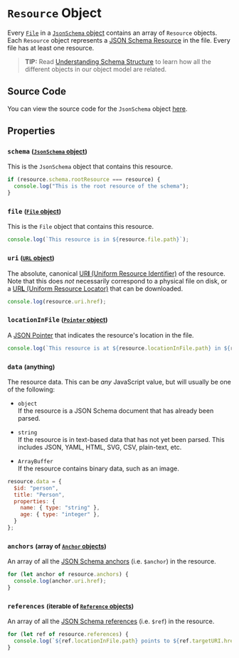 `Resource` Object
===========================
Every [`File`](file.md) in a [`JsonSchema` object](json-schema.md) contains an array of `Resource` objects. Each `Resource` object represents a [JSON Schema Resource](http://json-schema.org/draft/2019-09/json-schema-core.html#id-keyword) in the file.  Every file has at least one resource.

> **TIP:** Read [Understanding Schema Structure](schema-structure.md) to learn how all the different objects in our object model are related.


Source Code
----------------
You can view the source code for the `JsonSchema` object [here](https://github.com/APIDevTools/json-schema/blob/master/src/resource.ts).



Properties
----------------------

### `schema` <small>([`JsonSchema` object](json-schema.md))</small>
This is the `JsonSchema` object that contains this resource.

```javascript
if (resource.schema.rootResource === resource) {
  console.log("This is the root resource of the schema");
}
```


### `file` <small>([`File` object](file.md))</small>
This is the `File` object that contains this resource.

```javascript
console.log(`This resource is in ${resource.file.path}`);
```


### `uri` <small>([`URL` object](https://developer.mozilla.org/en-US/docs/Web/API/URL))</small>
The absolute, canonical [UR**I** (Uniform Resource Identifier)](https://en.wikipedia.org/wiki/Uniform_Resource_Identifier) of the resource. Note that this does _not_ necessarily correspond to a physical file on disk, or a [UR**L** (Uniform Resource Locator)](https://en.wikipedia.org/wiki/URL) that can be downloaded.

```javascript
console.log(resource.uri.href);
```


### `locationInFile` <small>([`Pointer` object](pointer.md))</small>
A [JSON Pointer](https://tools.ietf.org/html/rfc6901) that indicates the resource's location in the file.

```javascript
console.log(`This resource is at ${resource.locationInFile.path} in ${resource.file}`);
```


### `data` <small>(anything)</small>
The resource data. This can be _any_ JavaScript value, but will usually be one of the following:

- `object`<br>
  If the resource is a JSON Schema document that has already been parsed.

- `string`<br>
  If the resource is in text-based data that has not yet been parsed.
  This includes JSON, YAML, HTML, SVG, CSV, plain-text, etc.

- `ArrayBuffer`<br>
  If the resource contains binary data, such as an image.

```javascript
resource.data = {
  $id: "person",
  title: "Person",
  properties: {
    name: { type: "string" },
    age: { type: "integer" },
  }
};
```


### `anchors` <small>(array of [`Anchor` objects](anchor.md))</small>
An array of all the [JSON Schema anchors](http://json-schema.org/draft/2019-09/json-schema-core.html#anchor) (i.e. `$anchor`) in the resource.

```javascript
for (let anchor of resource.anchors) {
  console.log(anchor.uri.href);
}
```


### `references` <small>(iterable of [`Reference` objects](reference.md))</small>
An array of all the [JSON Schema references](http://json-schema.org/draft/2019-09/json-schema-core.html#ref) (i.e. `$ref`) in the resource.

```javascript
for (let ref of resource.references) {
  console.log(`${ref.locationInFile.path} points to ${ref.targetURI.href}`);
}
```

